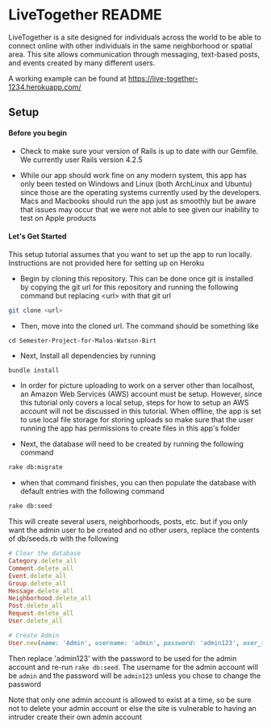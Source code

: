 LiveTogether README
==

LiveTogether is a site designed for individuals across the world to be able to connect online with other individuals in the same neighborhood or spatial area. This site allows communication through messaging, text-based posts, and events created by many different users.

A working example can be found at https://live-together-1234.herokuapp.com/

Setup
--

#### Before you begin

* Check to make sure your version of Rails is up to date with our Gemfile. We currently user Rails version 4.2.5

* While our app should work fine on any modern system, this app has only been tested on Windows and Linux (both ArchLinux and Ubuntu) since those are the operating systems currently used by the developers. Macs and Macbooks should run the app just as smoothly but be aware that issues may occur that we were not able to see given our inability to test on Apple products

#### Let's Get Started

This setup tutorial assumes that you want to set up the app to run locally. Instructions are not provided here for setting up on Heroku

* Begin by cloning this repository. This can be done once git is installed by copying the git url for this repository and running the following command but replacing &lt;url&gt; with that git url

```bash
git clone <url>
```

* Then, move into the cloned url. The command should be something like

```
cd Semester-Project-for-Malos-Watson-Birt
```

* Next, Install all dependencies by running

```bash
bundle install
```

* In order for picture uploading to work on a server other than localhost, an Amazon Web Services (AWS) account must be setup. However, since this tutorial only covers a local setup, steps for how to setup an AWS account will not be discussed in this tutorial. When offline, the app is set to use local file storage for storing uploads so make sure that the user running the app has permissions to create files in this app's folder

* Next, the database will need to be created by running the following command

```bash
rake db:migrate
```

* when that command finishes, you can then populate the database with default entries with the following command

```bash
rake db:seed
```

This will create several users, neighborhoods, posts, etc. but if you only want the admin user to be created and no other users, replace the contents of db/seeds.rb with the following

```ruby
# Clear the database
Category.delete_all
Comment.delete_all
Event.delete_all
Group.delete_all
Message.delete_all
Neighborhood.delete_all
Post.delete_all
Request.delete_all
User.delete_all

# Create Admin
User.new(name: 'Admin', username: 'admin', password: 'admin123', user_type: 'admin', email: 'admin@email.com').save!
```

Then replace 'admin123' with the password to be used for the admin account and re-run `rake db:seed`. The username for the admin account will be `admin` and the password will be `admin123` unless you chose to change the password

Note that only one admin account is allowed to exist at a time, so be sure not to delete your admin account or else the site is vulnerable to having an intruder create their own admin account
